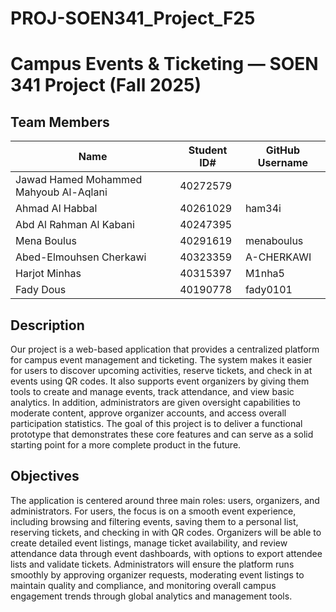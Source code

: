 # PROJ-SOEN341_Project_F25

# Campus Events & Ticketing — SOEN 341 Project (Fall 2025)

## Team Members

| Name                                      | Student ID# | GitHub Username |
|-------------------------------------------|-------------|-----------------|
| Jawad Hamed Mohammed Mahyoub Al-Aqlani    |  40272579   |                 |
| Ahmad Al Habbal                           |  40261029   |     ham34i      |
| Abd Al Rahman Al Kabani                   |  40247395   |                 |
| Mena Boulus                               |  40291619   |   menaboulus    |
| Abed-Elmouhsen Cherkawi                   |  40323359   |   A-CHERKAWI    |
| Harjot Minhas                             |  40315397   |     M1nha5      |
| Fady Dous                                 |  40190778   |    fady0101     |

## Description
Our project is a web-based application that provides a centralized platform for campus event management and ticketing. The system makes it easier for users to discover upcoming activities, reserve tickets, and check in at events using QR codes. It also supports event organizers by giving them tools to create and manage events, track attendance, and view basic analytics. In addition, administrators are given oversight capabilities to moderate content, approve organizer accounts, and access overall participation statistics. The goal of this project is to deliver a functional prototype that demonstrates these core features and can serve as a solid starting point for a more complete product in the future.

## Objectives
The application is centered around three main roles: users, organizers, and administrators. For users, the focus is on a smooth event experience, including browsing and filtering events, saving them to a personal list, reserving tickets, and checking in with QR codes. Organizers will be able to create detailed event listings, manage ticket availability, and review attendance data through event dashboards, with options to export attendee lists and validate tickets. Administrators will ensure the platform runs smoothly by approving organizer requests, moderating event listings to maintain quality and compliance, and monitoring overall campus engagement trends through global analytics and management tools.
